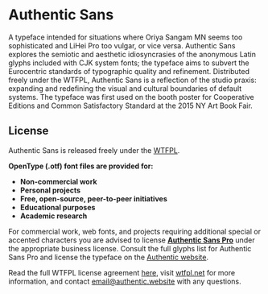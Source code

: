 # Authentic Sans

A typeface intended for situations where Oriya Sangam MN seems too sophisticated and LiHei Pro too vulgar, or vice versa. Authentic Sans explores the semiotic and aesthetic idiosyncrasies of the anonymous Latin glyphs included with CJK system fonts; the typeface aims to subvert the Eurocentric standards of typographic quality and refinement. Distributed freely under the WTFPL, Authentic Sans is a reflection of the studio praxis: expanding and redefining the visual and cultural boundaries of default systems. The typeface was first used on the booth poster for Cooperative Editions and Common Satisfactory Standard at the 2015 NY Art Book Fair.

## License

Authentic Sans is released freely under the [WTFPL](http://www.wtfpl.net/).

**OpenType (.otf) font files are provided for:**
- **Non-commercial work**
- **Personal projects**
- **Free, open-source, peer-to-peer initiatives**
- **Educational purposes**
- **Academic research**

For commercial work, web fonts, and projects requiring additional special or accented characters you are advised to license [**Authentic Sans Pro**](https://authentic.website/sanspro) under the appropriate business license. Consult the full glyphs list for Authentic Sans Pro and license the typeface on the [Authentic website](https://authentic.website).

Read the full WTFPL license agreement [here](http://authentic.website/license/wtfpl.txt), visit [wtfpl.net](http://www.wtfpl.net/) for more information, and contact email@authentic.website with any questions.